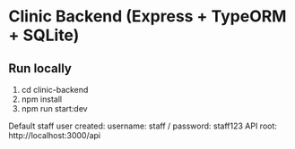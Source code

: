 # Clinic Backend (Express + TypeORM + SQLite)

## Run locally
1. cd clinic-backend
2. npm install
3. npm run start:dev

Default staff user created: username: staff / password: staff123
API root: http://localhost:3000/api
